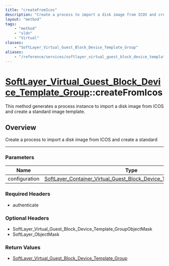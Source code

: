 ```yaml
---
title: "createFromIcos"
description: "Create a process to import a disk image from ICOS and create a standard"
layout: "method"
tags:
    - "method"
    - "sldn"
    - "Virtual"
classes:
    - "SoftLayer_Virtual_Guest_Block_Device_Template_Group"
aliases:
    - "/reference/services/softlayer_virtual_guest_block_device_template_group/createFromIcos"
---
```

# [SoftLayer_Virtual_Guest_Block_Device_Template_Group](/reference/services/SoftLayer_Virtual_Guest_Block_Device_Template_Group)::createFromIcos


This method generates a process instance to import a disk image from ICOS and create a standard image template. 


## Overview 
Create a process to import a disk image from ICOS and create a standard

-----

### Parameters 
|Name | Type | Description |
| --- | --- | --- |
|configuration| <a href='/reference/datatypes/SoftLayer_Container_Virtual_Guest_Block_Device_Template_Configuration'>SoftLayer_Container_Virtual_Guest_Block_Device_Template_Configuration </a>| |


### Required Headers
* authenticate


### Optional Headers
* SoftLayer_Virtual_Guest_Block_Device_Template_GroupObjectMask
* SoftLayer_ObjectMask

### Return Values
* <a href='/reference/datatypes/SoftLayer_Virtual_Guest_Block_Device_Template_Group'>SoftLayer_Virtual_Guest_Block_Device_Template_Group </a>




